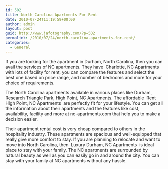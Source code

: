 ```yaml
---
id: 502
title: North Carolina Apartments For Rent
date: 2010-07-24T11:19:59+00:00
author: admin
layout: post
guid: http://www.jafotography.com/?p=502
permalink: /2010/07/24/north-carolina-apartments-for-rent/
categories:
  - General
---
```

If you are looking for the apartment in Durham, North Carolina, then you can avail the services of NC apartments. They have &nbsp;Charlotte, NC Apartments&nbsp; with lots of facility for rent, you can compare the features and select the best one based on price range, and number of bedrooms and more for your choice of requirements.

The North Carolina apartments available in various places like Durham, Research Triangle Park, High Point, NC Apartments. The affordable &nbsp;Rent High Point, NC Apartments&nbsp; are perfectly fit for your lifestyle. You can get all the information about their apartments and the features like cost, availability, facility and more at nc-apartments.com that help you to make a decision easier.

Their apartment rental cost is very cheap compared to others in the hospitality industry. These apartments are spacious and well-equipped that really give more comfort to stay. If you are planning to relocate and want to move into North Carolina, then &nbsp;Luxury Durham, NC Apartments&nbsp; is ideal place to stay with your family. The NC apartments are surrounded by natural beauty as well as you can easily go in and around the city. You can stay with your family at NC apartments without any hassle.